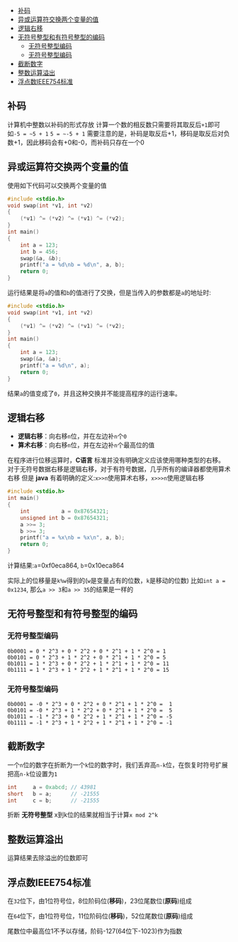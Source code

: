 - [补码](#补码)
- [异或运算符交换两个变量的值](#异或运算符交换两个变量的值)
- [逻辑右移](#逻辑右移)
- [无符号整型和有符号整型的编码](#无符号整型和有符号整型的编码)
  - [无符号整型编码](#无符号整型编码)
  - [无符号整型编码](#无符号整型编码-1)
- [截断数字](#截断数字)
- [整数运算溢出](#整数运算溢出)
- [浮点数IEEE754标准](#浮点数ieee754标准)

##  补码
计算机中整数以补码的形式存放
    计算一个数的相反数只需要将其取反后`+1`即可
    如`-5 = ~5 + 1` `5 = ~-5 + 1`
需要注意的是，补码是取反后+1，移码是取反后对负数+1，因此移码会有+0和-0，而补码只存在一个0

##  异或运算符交换两个变量的值
使用如下代码可以交换两个变量的值
```C
#include <stdio.h>
void swap(int *v1, int *v2)
{
    (*v1) ^= (*v2) ^= (*v1) ^= (*v2);
}
int main()
{
    int a = 123;
    int b = 456;
    swap(&a, &b);
    printf("a = %d\nb = %d\n", a, b);
    return 0;
}
```
运行结果是将`a`的值和`b`的值进行了交换，但是当传入的参数都是`a`的地址时:
```C
#include <stdio.h>
void swap(int *v1, int *v2)
{
    (*v1) ^= (*v2) ^= (*v1) ^= (*v2);
}
int main()
{
    int a = 123;
    swap(&a, &a);
    printf("a = %d\n", a);
    return 0;
}
```
结果`a`的值变成了`0`，并且这种交换并不能提高程序的运行速率。

##  逻辑右移
*   __逻辑右移__：向右移`n`位，并在左边补`n`个`0`
*   __算术右移__：向右移`n`位，并在左边补`n`个最高位的值

在程序进行位移运算时，__C语言__ 标准并没有明确定义应该使用哪种类型的右移。对于无符号数据右移是逻辑右移，对于有符号数据，几乎所有的编译器都使用算术右移
但是 __java__ 有着明确的定义:`x>>n`使用算术右移，`x>>>n`使用逻辑右移

```C
#include <stdio.h>
int main()
{
    int          a = 0x87654321;
    unsigned int b = 0x87654321;
    a >>= 3;
    b >>= 3;
    printf("a = %x\nb = %x\n", a, b);
    return 0;
}
```
计算结果:`a`=0xf0eca864, `b`=0x10eca864

实际上的位移量是`k%w`得到的(`w`是变量占有的位数，`k`是移动的位数)
比如`int a = 0x1234`, 那么`a >> 3`和`a >> 35`的结果是一样的

##  无符号整型和有符号整型的编码
### 无符号整型编码
    0b0001 = 0 * 2^3 + 0 * 2^2 + 0 * 2^1 + 1 * 2^0 = 1
    0b0101 = 0 * 2^3 + 1 * 2^2 + 0 * 2^1 + 1 * 2^0 = 5
    0b1011 = 1 * 2^3 + 0 * 2^2 + 1 * 2^1 + 1 * 2^0 = 11
    0b1111 = 1 * 2^3 + 1 * 2^2 + 1 * 2^1 + 1 * 2^0 = 15
### 无符号整型编码
    0b0001 = -0 * 2^3 + 0 * 2^2 + 0 * 2^1 + 1 * 2^0 =  1
    0b0101 = -0 * 2^3 + 1 * 2^2 + 0 * 2^1 + 1 * 2^0 =  5
    0b1011 = -1 * 2^3 + 0 * 2^2 + 1 * 2^1 + 1 * 2^0 = -5
    0b1111 = -1 * 2^3 + 1 * 2^2 + 1 * 2^1 + 1 * 2^0 = -1

##  截断数字
一个`n`位的数字在折断为一个`k`位的数字时，我们丢弃高`n-k`位，在恢复时符号扩展把高`n-k`位设置为`1`
```C
int     a = 0xabcd; // 43981
short   b = a;      // -21555
int     c = b;      // -21555
```
折断 __无符号整型__ x到k位的结果就相当于计算`x mod 2^k`

##  整数运算溢出
运算结果去除溢出的位数即可

## 浮点数IEEE754标准
在`32`位下，由1位符号位，8位阶码位(__移码__)，23位尾数位(__原码__)组成

在`64`位下，由1位符号位，11位阶码位(__移码__)，52位尾数位(__原码__)组成

尾数位中最高位1不予以存储，阶码-127(64位下-1023)作为指数